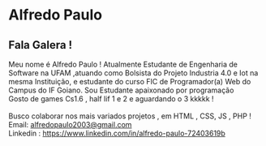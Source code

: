 # Alfredo Paulo

## Fala Galera ! 

 Meu nome é Alfredo Paulo ! Atualmente  Estudante de Engenharia  de Software na UFAM ,atuando como Bolsista do Projeto Industria 4.0 e Iot na mesma Instituição, e estudante do curso FIC de Programador(a) Web do Campus do IF Goiano.
 Sou Estudante apaixonado por programação 
 <br/> Gosto de games Cs1.6 , half lif 1 e 2 e aguardando o 3 kkkkk !  
 <br/> Busco colaborar nos mais variados projetos , em HTML , CSS, JS , PHP !
 <br/>Email: alfredopaulo2003@gmail.com
 <br/>Linkedin : https://www.linkedin.com/in/alfredo-paulo-72403619b
